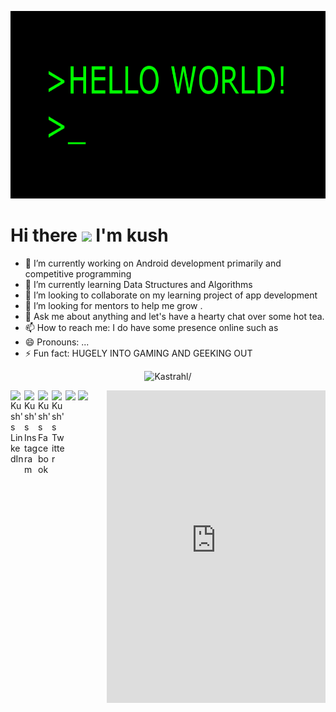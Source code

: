 <p align="center">
  <img height="300" src="https://github.com/kastrahl/kastrahl/blob/master/1_jB76MLZjiNhGSQQvxm7LSQ.gif">
</p>
 
 
# Hi there <img src="https://raw.githubusercontent.com/MartinHeinz/MartinHeinz/master/wave.gif" width="30px">  I'm kush

- 🔭 I’m currently working on Android development primarily and competitive programming
- 🌱 I’m currently learning Data Structures and Algorithms
- 👯 I’m looking to collaborate on my learning project of app development
- 🤔 I’m looking for mentors to help me grow .
- 💬 Ask me about anything and let's have a hearty chat over some hot tea.
- 📫 How to reach me: I do have some presence online such as
- 😄 Pronouns: ...
- ⚡ Fun fact: HUGELY INTO GAMING AND GEEKING OUT 

<p align="center"> <img src=https://komarev.com/ghpvc/?username=kastrahl alt=Kastrahl/> </p> 


<img src="https://github-readme-stats.vercel.app/api?username=kastrahl&show_icons=true&theme=blue-green&?count_private=true">
<iframe src="https://discordapp.com/widget?id=326031927016554506&theme=dark" width="350" height="500" allowtransparency="true" frameborder="0" sandbox="allow-popups allow-popups-to-escape-sandbox allow-same-origin allow-scripts" align="right">
</iframe>
<IMG SRC="https://github-readme-stats.vercel.app/api/top-langs/?username=kastrahl&theme=blue-green&&layout=compact">



<a href="https://www.linkedin.com/in/kastrahl/">
  <img align="left" alt="Kush's LinkedIn" width="22px" src="https://cdn.jsdelivr.net/npm/simple-icons@v3/icons/linkedin.svg" />
</a>
<a href="https://www.instagram.com/k.aroura_/">
  <img align="left" alt="Kush's Instagram" width="22px" src="https://cdn.jsdelivr.net/npm/simple-icons@v3/icons/instagram.svg" />
</a>
<a href="https://www.facebook.com/scientifickushagraarora">
  <img align="left" alt="Kush's Facebook" width="22px" src="https://cdn.jsdelivr.net/npm/simple-icons@3.0.1/icons/facebook.svg" />
</a> 
<a href="https://twitter.com/KushagraArora_">
  <img align="left" alt="Kush's Twitter" width="22px" src="https://cdn.jsdelivr.net/npm/simple-icons@3.2.0/icons/twitter.svg" />
</a> 



